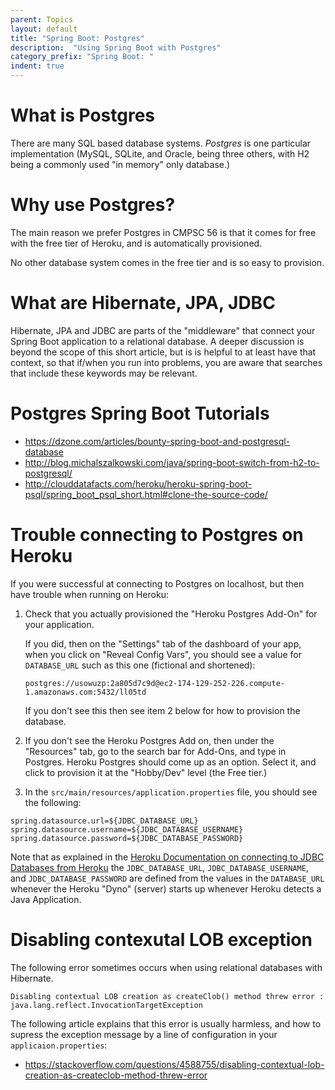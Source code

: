 ```yaml
---
parent: Topics
layout: default
title: "Spring Boot: Postgres"
description:  "Using Spring Boot with Postgres"
category_prefix: "Spring Boot: "
indent: true
---
```


# What is Postgres

There are many SQL based database systems.   *Postgres* is one particular implementation (MySQL, SQLite, and Oracle, being three others, with H2 being a commonly used
"in memory" only database.)

# Why use Postgres?

The main reason we prefer Postgres in CMPSC 56 is that it comes for free with the free tier of Heroku, and is automatically provisioned.

No other database system comes in the free tier and is so easy to provision.

# What are Hibernate, JPA, JDBC

Hibernate, JPA and JDBC are parts of the "middleware" that connect your Spring Boot application to 
a relational database.   A deeper discussion is beyond the scope of this short article, but is is helpful
to at least have that context, so that if/when you run into problems, you are aware that searches
that include these keywords may be relevant.

# Postgres Spring Boot Tutorials

* <https://dzone.com/articles/bounty-spring-boot-and-postgresql-database>
* <http://blog.michalszalkowski.com/java/spring-boot-switch-from-h2-to-postgresql/>
* <http://clouddatafacts.com/heroku/heroku-spring-boot-psql/spring_boot_psql_short.html#clone-the-source-code/>


# Trouble connecting to Postgres on Heroku

If you were successful at connecting to Postgres on localhost, but then have trouble when running on Heroku:

1. Check that you actually provisioned the "Heroku Postgres Add-On" for your application.

   If you did, then on the "Settings" tab of the dashboard of your app, when you click on 
   "Reveal&nbsp;Config&nbsp;Vars", you should see a value for `DATABASE_URL` such as this one (fictional and shortened):
   
   ```
   postgres://usowuzp:2a805d7c9d@ec2-174-129-252-226.compute-1.amazonaws.com:5432/ll05td
   ```
   
   If you don't see this then see item 2 below for how to provision the database.
   
2. If you don't see the Heroku Postgres Add on, then under the "Resources" tab, go to the search bar for Add-Ons, and type in Postgres.  Heroku Postgres should come up as an option.  Select it, and click to provision it at the "Hobby/Dev" level (the Free tier.)


3. In the `src/main/resources/application.properties` file, you should see the following:

```
spring.datasource.url=${JDBC_DATABASE_URL}
spring.datasource.username=${JDBC_DATABASE_USERNAME}
spring.datasource.password=${JDBC_DATABASE_PASSWORD}
```

Note that as explained in the [Heroku Documentation on connecting to JDBC Databases from Heroku](https://devcenter.heroku.com/articles/connecting-to-relational-databases-on-heroku-with-java#using-the-jdbc_database_url-in-a-spring-boot-app) the `JDBC_DATABASE_URL`, `JDBC_DATABASE_USERNAME`, and `JDBC_DATABASE_PASSWORD` are defined from the values in the `DATABASE_URL` whenever the Heroku "Dyno" (server) starts up whenever Heroku detects a Java Application.


# Disabling contexutal LOB exception

The following error sometimes occurs when using relational databases with Hibernate.

```
Disabling contextual LOB creation as createClob() method threw error : 
java.lang.reflect.InvocationTargetException
```

The following article explains that this error is usually harmless, and how to supress the exception message by
a line of configuration in your `applicaion.properties`:

* <https://stackoverflow.com/questions/4588755/disabling-contextual-lob-creation-as-createclob-method-threw-error>
